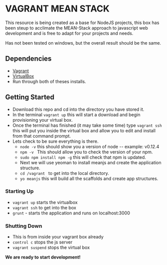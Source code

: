 # VAGRANT MEAN STACK

This resource is being created as a base for NodeJS projects, this box has been steup to acclimate the MEAN-Stack approach to javascript web development and is free to adapt for your projects and needs.  

Has not been tested on windows, but the overall result should be the same.  


## Dependencies 
* [Vagrant](https://www.vagrantup.com/)
* [VirtualBox](https://www.virtualbox.org/wiki/Downloads)
* Run through both of theses installs.  
   
## Getting Started
* Download this repo and cd into the directory you have stored it. 
* In the terminal ```vagrant up``` this will start a download and begin provisioning your virtual box.  
* Once the terminal has finished (it may take some time) type ```vagrant ssh``` this will put you inside the virtual box and allow you to edit and install from that command prompt.  
* Lets check to be sure everything is there.
	* ```node -v```  this should show you a version of node   -- example: v0.12.4  
	* ```npm -v ```  This should allow you to check the version of your npm. 
	* ```sudo npm install npm -g``` this will check that npm is updated.
	* Next we will use yeoman to install meanjs and create the application structure.  
	* ```cd /vagrant ``` to get into the local directory. 
	* ```yo meanjs``` this will build all the scaffolds and create app structures.  

### Starting Up
* ```vagrant up``` starts the virtualbox 
* ```vagrant ssh``` to get into the box 
* ```grunt``` -  starts the application and runs on localhost:3000

### Shutting Down 
* This is from inside your vagrant box already
* ```control c``` stops the js server 
* ```vagrant suspend``` stops the virtual box  


**We are ready to start development!**
 

